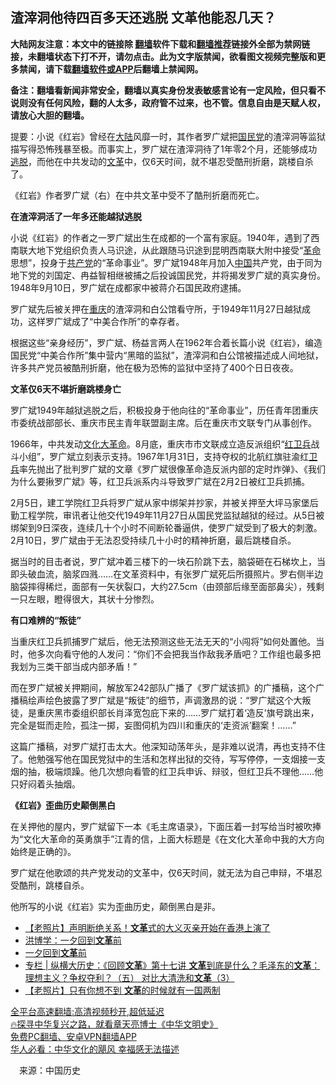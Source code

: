  <!-- 面包屑导航 --> <h2>渣滓洞他待四百多天还逃脱 文革他能忍几天？</h2> <p class="notice"><b>大陆网友注意：本文中的链接除 <a href="https://github.com/bannedbook/fanqiang" >翻墙</a>软件下载和<a href="https://github.com/killgcd/justmysocks/blob/master/README.md">翻墙推荐</a>链接外全部为禁网链接，未翻墙状态下打不开，请勿点击。此为文字版禁闻，欲看图文视频完整版和更多禁闻，请下载<a href="https://github.com/bannedbook/fanqiang">翻墙软件或APP</a>后翻墙上禁闻网。</p><p>备注：翻墙看新闻非常安全，翻墙以真实身份发表敏感言论有一定风险，但只看不说则没有任何风险，翻的人太多，政府管不过来，也不管。信息自由是天赋人权，请放心大胆的翻墙。</b></p>  <div class="entry"> <p>提要：小说《红岩》曾经在<span class='wp_keywordlink_affiliate'><a href="https://www.bannedbook.org/" title="大陆" target="_blank">大陆</a></span>风靡一时，其作者罗广斌把<a href="https://www.bannedbook.org/bnews/tag/%e5%9b%bd%e6%b0%91%e5%85%9a/" class="st_tag internal_tag" rel="tag" title="标签 国民党 下的日志">国民党</a>的渣滓洞等监狱描写得恐怖残暴至极。而事实上，罗广斌在渣滓洞待了1年零2个月，还能够成功<a href="https://www.bannedbook.org/bnews/tag/%E9%80%83%E8%84%B1/" class="st_tag internal_tag" rel="tag" title="标签 逃脱 下的日志">逃脱</a>，而他在中共发动的<a href="https://www.bannedbook.org/bnews/tag/%e6%96%87%e9%9d%a9/" class="st_tag internal_tag" rel="tag" title="标签 文革 下的日志">文革</a>中，仅6天时间，就不堪忍受酷刑折磨，跳楼自杀了。</p> <p>《红岩》作者罗广斌（右）在中共文革中受不了酷刑折磨而死亡。</p> <p><strong>在渣滓洞活了一年多还能越狱逃脱</strong></p> <p>小说《红岩》的作者之一罗广斌出生在成都的一个富有家庭。1940年，遇到了西南联大地下党组织负责人马识途，从此跟随马识途到昆明西南联大附中接受“<a href="https://www.bannedbook.org/bnews/tag/%e9%9d%a9%e5%91%bd/" class="st_tag internal_tag" rel="tag" title="标签 革命 下的日志">革命</a>思想”，投身于<a href="https://www.bannedbook.org/bnews/tag/%e5%85%b1%e4%ba%a7%e5%85%9a/" class="st_tag internal_tag" rel="tag" title="标签 共产党 下的日志">共产党</a>的“革命事业”。罗广斌1948年月加入<span class='wp_keywordlink_affiliate'><a href="https://www.bannedbook.org/" title="中国" target="_blank">中国</a></span>共产党，由于同为地下党的刘国定、冉益智相继被捕之后投诚国民党，并将揭发罗广斌的真实身份。1948年9月10日，罗广斌在成都家中被蒋介石国民政府逮捕。</p> <p>罗广斌先后被关押在<a href="https://www.bannedbook.org/bnews/tag/%e9%87%8d%e5%ba%86/" class="st_tag internal_tag" rel="tag" title="标签 重庆 下的日志">重庆</a>的渣滓洞和白公馆看守所，于1949年11月27日越狱成功，这样罗广斌成了“中美合作所”的幸存者。</p>  <p>根据这些“亲身经历”，罗广斌、杨益言两人在1962年合着长篇小说《红岩》，编造国民党“中美合作所”集中营内“黑暗的监狱”，渣滓洞和白公馆被描述成人间地狱，许多共产党员被酷刑折磨，他在极为恐怖的监狱中坚持了400个日日夜夜。</p> <p><strong>文革仅6天不堪折磨跳楼身亡</strong></p> <p>罗广斌1949年越狱逃脱之后，积极投身于他向往的“革命事业”，历任青年团重庆市委统战部部长、重庆市民主青年联盟副主席。后在重庆市文联专门从事创作。</p> <p>1966年，中共发动<span class='wp_keywordlink'><a href="https://www.bannedbook.org/forum2/topic973.html" title="《文化大革命：历史真相和集体记忆》" target="_blank">文化大革命</a></span>。8月底，重庆市市文联成立造反派组织“<a href="https://www.bannedbook.org/bnews/tag/%e7%ba%a2%e5%8d%ab%e5%85%b5/" class="st_tag internal_tag" rel="tag" title="标签 红卫兵 下的日志">红卫兵</a>战斗小组”，罗广斌立刻表示支持。1967年1月31日，支持夺权的北航红旗驻渝红<a href="https://www.bannedbook.org/bnews/tag/%E5%8D%AB%E5%85%B5/" class="st_tag internal_tag" rel="tag" title="标签 卫兵 下的日志">卫兵</a>率先抛出了批判罗广斌的文章《罗广斌很像革命造反派内部的定时炸弹》、《我们为什么要揪罗广斌》等，红卫兵派系内斗导致罗广斌在2月2日被红卫兵抓捕。</p> <p>2月5日，建工学院红卫兵将罗广斌从家中绑架并抄家，并被关押至大坪马家堡后勤工程学院，审讯者让他交代1949年11月27日从国民党监狱越狱的经过。从5日被绑架到9日深夜，连续几十个小时不间断轮番逼供，使罗广斌受到了极大的刺激。2月10日，罗广斌由于无法忍受持续几十小时的精神折磨，最后跳楼自杀。</p>  <p>据当时的目击者说，罗广斌冲着三楼下的一块石阶跳下去，脑袋砸在石梯坎上，当即头破血流，脑浆四溅……在文革资料中，有张罗广斌死后所摄照片。罗右侧半边脑袋摔得稀烂，面部有一矢状裂口，大约27.5cm（由颈部后缘至面部鼻尖），残剩一只左眼，瞪得很大，其状十分惨烈。</p> <p><strong>有口难辨的“叛徒”</strong></p> <p>当重庆红卫兵抓捕罗广斌后，他无法预测这些无法无天的“小闯将”如何处置他。当时，他多次向看守他的人发问：“你们不会把我当作敌我矛盾吧？工作组也最多把我划为三类干部当成内部矛盾！”</p> <p>而在罗广斌被关押期间，解放军242部队广播了《罗广斌该抓》的广播稿，这个广播稿绘声绘色披露了罗广斌是“叛徒”的细节，声调激昂的说：“罗广斌这个大叛徒，是重庆黑市委组织部长肖泽宽包庇下来的……罗广斌打着‘造反’旗号跳出来，完全是铤而走险，孤注一掷，妄图伺机为四川和重庆的‘走资派’翻案！……”</p> <p>这篇广播稿，对罗广斌打击太大。他深知动荡年头，是非难以说清，再也支持不住了。他勉强写他在国民党狱中的生活和怎样出狱的交待，写写停停，一支烟接一支烟的抽，极端烦躁。他几次想向看管的红卫兵申诉、辩驳，但红卫兵不理他……他只好闷着头抽烟。</p>  <p><strong>《红岩》歪曲历史颠倒黑白</strong></p> <p>在关押他的屋内，罗广斌留下一本《毛主席语录》，下面压着一封写给当时被吹捧为“文化大革命的英勇旗手”江青的信，上面大标题是《在文化大革命中我的大方向始终是正确的》。</p> <p>罗广斌在他歌颂的共产党发动的文革中，仅6天时间，就无法为自己申辩，不堪忍受酷刑，跳楼自杀。</p> <p>他所写的小说《红岩》实为歪曲历史，颠倒黑白是非。</p> <div id="taboola-mid-1"></div>  <ul class='op-related-articles' title='相关阅读'> <li><a href='https://www.bannedbook.org/bnews/lifebaike/20220823/1775222.html' target='_blank'>【老照片】声明断绝关系！<b>文革</b>式的大义灭亲开始在香港上演了</a></li> <li><a href='https://www.bannedbook.org/bnews/comments/20220821/1774350.html' target='_blank'>洪博学：一夕回到<b>文革</b>前</a></li> <li><a href='https://www.bannedbook.org/bnews/ssgc/20220820/1774043.html' target='_blank'>一夕回到<b>文革</b>前</a></li> <li><a href='https://www.bannedbook.org/bnews/ssgc/20220817/1772853.html' target='_blank'>专栏 | 纵横大历史：《回顾<b>文革</b>》第十七讲 <b>文革</b>到底是什么？毛泽东的<b>文革</b>：理想主义？争权夺利？（五） 对比大清洗和<b>文革</b>（3）</a></li> <li><a href='https://www.bannedbook.org/bnews/lifebaike/20220816/1771929.html' target='_blank'>【老照片】只有你想不到 <b>文革</b>的时候就有一国两制</a></li> </ul> <p class="texttj"> <a href="https://github.com/bannedbook/fanqiang/wiki/V2ray%E6%9C%BA%E5%9C%BA" target="_blank">全平台高速翻墙:高清视频秒开,超低延迟</a><br/> <a href="https://www.bannedbook.org/bnews/comments/20220808/1768773.html" target="_blank">🔥探寻中华复兴之路，就看章天亮博士《中华文明史》</a><br/> <a href="https://github.com/bannedbook/fanqiang/wiki/%E7%A6%81%E9%97%BB%E7%BD%91%E5%AE%89%E5%8D%93%E7%BF%BB%E5%A2%99%E6%96%B0%E9%97%BBAPP" target="_blank">免费PC翻墙、安卓VPN翻墙APP</a><br/> <a href="https://www.bannedbook.org/bnews/comments/20220220/1694796.html" target="_blank">华人必看：中华文化的飓风 幸福感无法描述</a> </p> <p class="src-info">　来源：中国历史 </p><a name='sharetosocial'></a>  <div style="margin-bottom:5px;padding-bottom:5px;clear:both"> <div id="archive-pix-1" class="banner-ads"> <!-- AuctionX Display platform tag START --> <div id="27602x728x90x621x_ADSLOT1" clicktrack="%%CLICK_URL_ESC%%"></div>  <!-- AuctionX Display platform tag END --> </div> <div id="archive-pix-2" class="banner-ads"> <!-- AuctionX Display platform tag START --> <div id="27556x300x250x621x_ADSLOT1" clicktrack="%%CLICK_URL_ESC%%" style="margin:0 auto;text-align:center"></div>  <!-- AuctionX Display platform tag END --> </div> </div>  <div id="archive-pix-1" class="banner-ads"> <!-- AuctionX Display platform tag START --> <div id="27603x728x90x621x_ADSLOT1" clicktrack="%%CLICK_URL_ESC%%"></div>  <!-- AuctionX Display platform tag END --> </div> </div><!--END ENTRY--> 